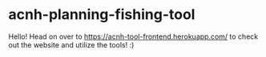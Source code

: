 # acnh-planning-fishing-tool

Hello! Head on over to https://acnh-tool-frontend.herokuapp.com/ to check out the website and utilize the tools! :)

